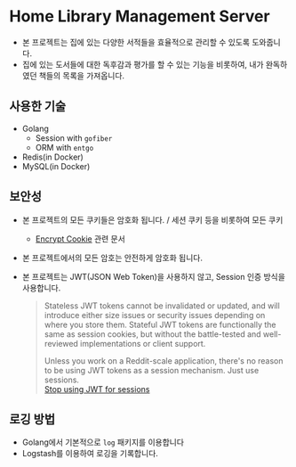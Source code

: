 # Home Library Management Server

- 본 프로젝트는 집에 있는 다양한 서적들을 효율적으로 관리할 수 있도록 도와줍니다.
- 집에 있는 도서들에 대한 독후감과 평가를 할 수 있는 기능을 비롯하여, 내가 완독하였던 책들의 목록을 가져옵니다.

## 사용한 기술

- Golang
  - Session with `gofiber`
  - ORM with `entgo`
- Redis(in Docker)
- MySQL(in Docker)

## 보안성

- 본 프로젝트의 모든 쿠키들은 암호화 됩니다. / 세션 쿠키 등을 비롯하여 모든 쿠키

  - [Encrypt Cookie](https://docs.lou2.kr/go-fiber/home/api/middleware/encrypt-cookie?q=) 관련 문서

- 본 프로젝트에서의 모든 암호는 안전하게 암호화 됩니다.

- 본 프로젝트는 JWT(JSON Web Token)을 사용하지 않고, Session 인증 방식을 사용합니다.
  > Stateless JWT tokens cannot be invalidated or updated, and will introduce either size issues or security issues depending on where you store them. Stateful JWT tokens are functionally the same as session cookies, but without the battle-tested and well-reviewed implementations or client support.
  >
  > Unless you work on a Reddit-scale application, there's no reason to be using JWT tokens as a session mechanism. Just use sessions.  
  > [Stop using JWT for sessions](http://cryto.net/~joepie91/blog/2016/06/13/stop-using-jwt-for-sessions/)

## 로깅 방법

- Golang에서 기본적으로 `log` 패키지를 이용합니다
- Logstash를 이용하여 로깅을 기록합니다.